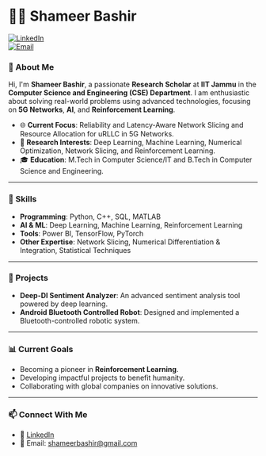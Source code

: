 # 👨‍💻 Shameer Bashir

[![LinkedIn](https://img.shields.io/badge/LinkedIn-Shameer%20Bashir-blue?style=flat-square&logo=linkedin)](https://www.linkedin.com/in/shameerbashir/)  
[![Email](https://img.shields.io/badge/Email-researchummati@gmail.com-red?style=flat-square&logo=gmail)](mailto:researchummati@gmail.com)

### 🌟 About Me
Hi, I'm **Shameer Bashir**, a passionate **Research Scholar** at **IIT Jammu** in the **Computer Science and Engineering (CSE) Department**. I am enthusiastic about solving real-world problems using advanced technologies, focusing on **5G Networks**, **AI**, and **Reinforcement Learning**.

- 🌐 **Current Focus**: Reliability and Latency-Aware Network Slicing and Resource Allocation for uRLLC in 5G Networks.  
- 🧠 **Research Interests**: Deep Learning, Machine Learning, Numerical Optimization, Network Slicing, and Reinforcement Learning.  
- 🎓 **Education**: M.Tech in Computer Science/IT and B.Tech in Computer Science and Engineering.  

---

### 🔧 Skills
- **Programming**: Python, C++, SQL, MATLAB  
- **AI & ML**: Deep Learning, Machine Learning, Reinforcement Learning  
- **Tools**: Power BI, TensorFlow, PyTorch  
- **Other Expertise**: Network Slicing, Numerical Differentiation & Integration, Statistical Techniques  

---

### 🌟 Projects
- **Deep-DI Sentiment Analyzer**: An advanced sentiment analysis tool powered by deep learning.    
- **Android Bluetooth Controlled Robot**: Designed and implemented a Bluetooth-controlled robotic system.  

---

### 📊 Current Goals
- Becoming a pioneer in **Reinforcement Learning**.  
- Developing impactful projects to benefit humanity.  
- Collaborating with global companies on innovative solutions.  

---


### 📫 Connect With Me
- 💼 [LinkedIn](https://www.linkedin.com/in/shameerbashir/)  
- 📧 Email: [shameerbashir@gmail.com](mailto:shameerbashir@gmail.com)  
